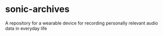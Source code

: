 # sonic-archives
A repository for a wearable device for recording personally relevant audio data in everyday life

